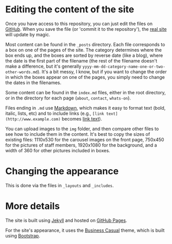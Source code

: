 # Editing the content of the site

Once you have access to this repository, you can just edit the files on [GitHub](https://github.com/stmarksnewferry/stmarksnewferry.github.io). When you save the file (or 'commit it to the repository'), the [real site](http://stmarksnewferry.github.io/) will update by magic.

Most content can be found in the `_posts` directory. Each file corresponds to a box on one of the pages of the site. The category determines where the box ends up, and the boxes are sorted by reverse date (like a blog), where the date is the first part of the filename (the rest of the filename doesn't make a difference, but it's generally `yyyy-mm-dd-category-name-one-or-two-other-words.md`). It's a bit messy, I know, but if you want to change the order in which the boxes appear on one of the pages, you simply need to change the dates in the filenames.

Some content can be found in the `index.md` files, either in the root directory, or in the directory for each page (`about`, `contact`, `whats-on`).

Files ending in `.md` use [Markdown](https://help.github.com/articles/markdown-basics), which makes it easy to format text (bold, italic, lists, etc) and to include links (e.g., `[link text](http://www.example.com)` becomes [link text](http://www.example.com)).

You can upload images to the `img` folder, and then compare other files to see how to include them in the content. It's best to copy the sizes of existing files: 1110x530 for the carousel images on the front page, 750x450 for the pictures of staff members, 1920x1080 for the background, and a width of 360 for other pictures included in boxes.

# Changing the appearance

This is done via the files in `_layouts` and `_includes`.

# More details

The site is built using [Jekyll](http://jekyllrb.com/) and hosted on [GitHub Pages](https://pages.github.com/).

For the site's appearance, it uses the [Business Casual](http://startbootstrap.com/business-casual) theme, which is built using [Bootstrap](http://getbootstrap.com/).
